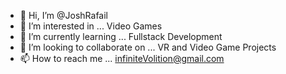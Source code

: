- 👋 Hi, I’m @JoshRafail
- 👀 I’m interested in ... Video Games
- 🌱 I’m currently learning ... Fullstack Development
- 💞️ I’m looking to collaborate on ... VR and Video Game Projects
- 📫 How to reach me ... infiniteVolition@gmail.com

<!---
JoshRafail/JoshRafail is a ✨ special ✨ repository because its `README.md` (this file) appears on your GitHub profile.
You can click the Preview link to take a look at your changes.
--->
